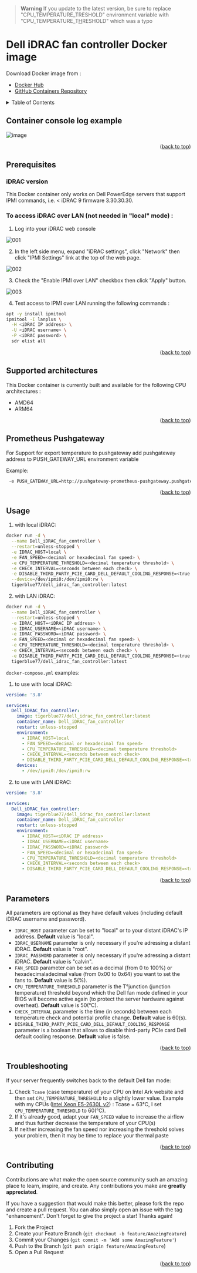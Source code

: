 <div id="top"></div>

> **Warning** If you update to the latest version, be sure to replace "CPU_TEMPERATURE_TRESHOLD" environment variable with "CPU_TEMPERATURE_T<ins>H</ins>RESHOLD" which was a typo

# Dell iDRAC fan controller Docker image
Download Docker image from :
- [Docker Hub](https://hub.docker.com/r/tigerblue77/dell_idrac_fan_controller)
- [GitHub Containers Repository](https://github.com/tigerblue77/Dell_iDRAC_fan_controller_Docker/pkgs/container/dell_idrac_fan_controller)

<!-- TABLE OF CONTENTS -->
<details>
  <summary>Table of Contents</summary>
  <ol>
    <li><a href="#container-console-log-example">Container console log example</a></li>
    <li><a href="#supported-architectures">Supported architectures</a></li>
    <li><a href="#usage">Usage</a></li>
    <li><a href="#parameters">Parameters</a></li>
    <li><a href="#troubleshooting">Troubleshooting</a></li>
    <li><a href="#contributing">Contributing</a></li>
  </ol>
</details>

## Container console log example

![image](https://user-images.githubusercontent.com/37409593/216442212-d2ad7ff7-0d6f-443f-b8ac-c67b5f613b83.png)

<p align="right">(<a href="#top">back to top</a>)</p>

<!-- PREREQUISITES -->
## Prerequisites
### iDRAC version

This Docker container only works on Dell PowerEdge servers that support IPMI commands, i.e. < iDRAC 9 firmware 3.30.30.30.

### To access iDRAC over LAN (not needed in "local" mode) :

1. Log into your iDRAC web console

![001](https://user-images.githubusercontent.com/37409593/210168273-7d760e47-143e-4a6e-aca7-45b483024139.png)

2. In the left side menu, expand "iDRAC settings", click "Network" then click "IPMI Settings" link at the top of the web page.

![002](https://user-images.githubusercontent.com/37409593/210168249-994f29cc-ac9e-4667-84f7-07f6d9a87522.png)

3. Check the "Enable IPMI over LAN" checkbox then click "Apply" button.

![003](https://user-images.githubusercontent.com/37409593/210168248-a68982c4-9fe7-40e7-8b2c-b3f06fbfee62.png)

4. Test access to IPMI over LAN running the following commands :
```bash
apt -y install ipmitool
ipmitool -I lanplus \
  -H <iDRAC IP address> \
  -U <iDRAC username> \
  -P <iDRAC password> \
  sdr elist all
```

<p align="right">(<a href="#top">back to top</a>)</p>

<!-- SUPPORTED ARCHITECTURES -->
## Supported architectures

This Docker container is currently built and available for the following CPU architectures :
- AMD64
- ARM64

<p align="right">(<a href="#top">back to top</a>)</p>

<!-- Prometheus Pushgateway -->
## Prometheus Pushgateway

For Support for export temperature to pushgateway add pushgateway address to PUSH_GATEWAY_URL environment variable 

Example:
```bash
 -e PUSH_GATEWAY_URL=http://pushgateway-prometheus-pushgateway.pushgateway.svc:9091
```

<p align="right">(<a href="#top">back to top</a>)</p>

<!-- USAGE -->
## Usage

1. with local iDRAC:

```bash
docker run -d \
  --name Dell_iDRAC_fan_controller \
  --restart=unless-stopped \
  -e IDRAC_HOST=local \
  -e FAN_SPEED=<decimal or hexadecimal fan speed> \
  -e CPU_TEMPERATURE_THRESHOLD=<decimal temperature threshold> \
  -e CHECK_INTERVAL=<seconds between each check> \
  -e DISABLE_THIRD_PARTY_PCIE_CARD_DELL_DEFAULT_COOLING_RESPONSE=<true or false> \
  --device=/dev/ipmi0:/dev/ipmi0:rw \
  tigerblue77/dell_idrac_fan_controller:latest
```

2. with LAN iDRAC:

```bash
docker run -d \
  --name Dell_iDRAC_fan_controller \
  --restart=unless-stopped \
  -e IDRAC_HOST=<iDRAC IP address> \
  -e IDRAC_USERNAME=<iDRAC username> \
  -e IDRAC_PASSWORD=<iDRAC password> \
  -e FAN_SPEED=<decimal or hexadecimal fan speed> \
  -e CPU_TEMPERATURE_THRESHOLD=<decimal temperature threshold> \
  -e CHECK_INTERVAL=<seconds between each check> \
  -e DISABLE_THIRD_PARTY_PCIE_CARD_DELL_DEFAULT_COOLING_RESPONSE=<true or false> \
  tigerblue77/dell_idrac_fan_controller:latest
```

`docker-compose.yml` examples:

1. to use with local iDRAC:

```yml
version: '3.8'

services:
  Dell_iDRAC_fan_controller:
    image: tigerblue77/dell_idrac_fan_controller:latest
    container_name: Dell_iDRAC_fan_controller
    restart: unless-stopped
    environment:
      - IDRAC_HOST=local
      - FAN_SPEED=<decimal or hexadecimal fan speed>
      - CPU_TEMPERATURE_THRESHOLD=<decimal temperature threshold>
      - CHECK_INTERVAL=<seconds between each check>
      - DISABLE_THIRD_PARTY_PCIE_CARD_DELL_DEFAULT_COOLING_RESPONSE=<true or false>
    devices:
      - /dev/ipmi0:/dev/ipmi0:rw
```

2. to use with LAN iDRAC:

```yml
version: '3.8'

services:
  Dell_iDRAC_fan_controller:
    image: tigerblue77/dell_idrac_fan_controller:latest
    container_name: Dell_iDRAC_fan_controller
    restart: unless-stopped
    environment:
      - IDRAC_HOST=<iDRAC IP address>
      - IDRAC_USERNAME=<iDRAC username>
      - IDRAC_PASSWORD=<iDRAC password>
      - FAN_SPEED=<decimal or hexadecimal fan speed>
      - CPU_TEMPERATURE_THRESHOLD=<decimal temperature threshold>
      - CHECK_INTERVAL=<seconds between each check>
      - DISABLE_THIRD_PARTY_PCIE_CARD_DELL_DEFAULT_COOLING_RESPONSE=<true or false>
```

<p align="right">(<a href="#top">back to top</a>)</p>

<!-- PARAMETERS -->
## Parameters

All parameters are optional as they have default values (including default iDRAC username and password).

- `IDRAC_HOST` parameter can be set to "local" or to your distant iDRAC's IP address. **Default** value is "local".
- `IDRAC_USERNAME` parameter is only necessary if you're adressing a distant iDRAC. **Default** value is "root".
- `IDRAC_PASSWORD` parameter is only necessary if you're adressing a distant iDRAC. **Default** value is "calvin".
- `FAN_SPEED` parameter can be set as a decimal (from 0 to 100%) or hexadecimaladecimal value (from 0x00 to 0x64) you want to set the fans to. **Default** value is 5(%).
- `CPU_TEMPERATURE_THRESHOLD` parameter is the T°junction (junction temperature) threshold beyond which the Dell fan mode defined in your BIOS will become active again (to protect the server hardware against overheat). **Default** value is 50(°C).
- `CHECK_INTERVAL` parameter is the time (in seconds) between each temperature check and potential profile change. **Default** value is 60(s).
- `DISABLE_THIRD_PARTY_PCIE_CARD_DELL_DEFAULT_COOLING_RESPONSE` parameter is a boolean that allows to disable third-party PCIe card Dell default cooling response. **Default** value is false.

<p align="right">(<a href="#top">back to top</a>)</p>

<!-- TROUBLESHOOTING -->
## Troubleshooting

If your server frequently switches back to the default Dell fan mode:
1. Check `Tcase` (case temperature) of your CPU on Intel Ark website and then set `CPU_TEMPERATURE_THRESHOLD` to a slightly lower value. Example with my CPUs ([Intel Xeon E5-2630L v2](https://www.intel.com/content/www/us/en/products/sku/75791/intel-xeon-processor-e52630l-v2-15m-cache-2-40-ghz/specifications.html)) : Tcase = 63°C, I set `CPU_TEMPERATURE_THRESHOLD` to 60(°C).
2. If it's already good, adapt your `FAN_SPEED` value to increase the airflow and thus further decrease the temperature of your CPU(s)
3. If neither increasing the fan speed nor increasing the threshold solves your problem, then it may be time to replace your thermal paste

<p align="right">(<a href="#top">back to top</a>)</p>

<!-- CONTRIBUTING -->
## Contributing

Contributions are what make the open source community such an amazing place to learn, inspire, and create. Any contributions you make are **greatly appreciated**.

If you have a suggestion that would make this better, please fork the repo and create a pull request. You can also simply open an issue with the tag "enhancement".
Don't forget to give the project a star! Thanks again!

1. Fork the Project
2. Create your Feature Branch (`git checkout -b feature/AmazingFeature`)
3. Commit your Changes (`git commit -m 'Add some AmazingFeature'`)
4. Push to the Branch (`git push origin feature/AmazingFeature`)
5. Open a Pull Request

<p align="right">(<a href="#top">back to top</a>)</p>
